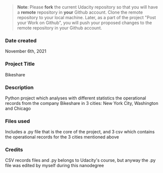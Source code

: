 >**Note**: Please **fork** the current Udacity repository so that you will have a **remote** repository in **your** Github account. Clone the remote repository to your local machine. Later, as a part of the project "Post your Work on Github", you will push your proposed changes to the remote repository in your Github account.

### Date created
November 6th, 2021

### Project Title
Bikeshare

### Description
Python project which analyses with different statistics the operational records from the company Bikeshare in 3 cities: New York City, Washington and Chicago

### Files used
Includes a .py file that is the core of the project, and 3 csv which contains the operational records for the 3 cities mentioned above

### Credits
CSV records files and .py belongs to Udacity's course, but anyway the .py file was edited by myself during this nanodegree
